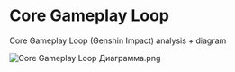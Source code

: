 # Core Gameplay Loop
Core Gameplay Loop (Genshin Impact) analysis + diagram

![Core Gameplay Loop Диаграмма.png](https://github.com/alxtitova/core-gameplay-loop/blob/main/Core%20Gameplay%20Loop%20Диаграмма.png)

